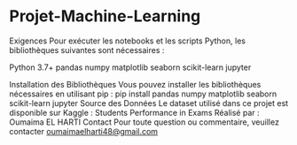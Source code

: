 # Projet-Machine-Learning
Exigences
Pour exécuter les notebooks et les scripts Python, les bibliothèques suivantes sont nécessaires :

Python 3.7+
pandas
numpy
matplotlib
seaborn
scikit-learn
jupyter

Installation des Bibliothèques
Vous pouvez installer les bibliothèques nécessaires en utilisant pip :
pip install pandas numpy matplotlib seaborn scikit-learn jupyter
Source des Données
Le dataset utilisé dans ce projet est disponible sur Kaggle :
Students Performance in Exams
Réalisé par : Oumaima EL HARTI
Contact
Pour toute question ou commentaire, veuillez contacter oumaimaelharti48@gmail.com
